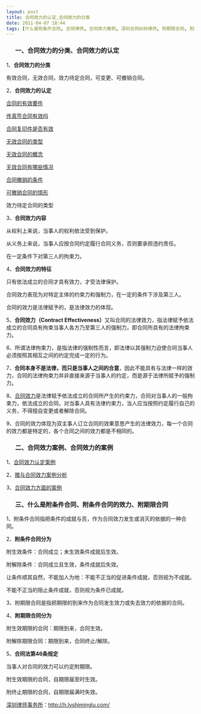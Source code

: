 ```yaml
---
layout: post
title: 合同效力的认定,合同效力的分类
date: 2011-04-07 18:44
tags: [什么是附条件合同, 合同律师, 合同效力案例, 深圳合同纠纷律师, 附期限合同, 附条件合同的效力]
---
```

<ol>
<h3>一、合同效力的分类、合同效力的认定</h3>
</ol>
1、<strong>合同效力的分类</strong>

有效合同，无效合同，效力待定合同，可变更、可撤销合同。

2、<strong>合同效力的认定</strong>

<a href="http://h.lvshiminglu.com/law/699.html" target="_blank">合同的有效要件</a>

<a href="http://h.lvshiminglu.com/law/700.html" target="_blank">传真签合同有效吗</a>

<a href="http://h.lvshiminglu.com/law/700.html" target="_blank">合同复印件是否有效</a>

<a href="http://h.lvshiminglu.com/law/691.html" target="_blank">无效合同的类型</a>

<a href="http://h.lvshiminglu.com/law/690.html" target="_blank">无效合同的概念</a>

<a href="http://h.lvshiminglu.com/law/689.html" target="_blank">无效合同有哪些情况</a>

<a href="http://h.lvshiminglu.com/law/687.html" target="_blank">合同撤销的条件</a>

<a href="http://h.lvshiminglu.com/law/688.html" target="_blank">可撤销合同的情形</a>

效力待定合同的类型

3、<strong>合同效力内容</strong>

从权利上来说，当事人的权利依法受到保护。

从义务上来说，当事人应按合同约定履行合同义务，否则要承担违约责任。

在一定条件下对第三人的拘束力。

4、<strong>合同效力的特征</strong>

只有依法成立的合同才具有效力，才受法律保护。

合同效力表现为对特定主体的约束力和强制力，在一定的条件下涉及第三人。

合同的效力是法律赋予的，是法律效力的体现。

5、<strong>合同效力（Contract Effectiveness）</strong>又叫合同的法律效力，指法律赋予依法成立的合同具有拘束当事人各方乃至第三人的强制力，即合同所具有的法律拘束力。

6、所谓法律拘束力，是指法律的强制性而言，即法律以其强制力迫使合同当事人必须按照其相互之间的约定完成一定的行为。

7、<strong>合同本身不是法律，而只是当事人之间的合意</strong>，因此不能具有与法律一样的效力，合同的法律拘束力并非直接来源于当事人的约定，而是源于法律所赋予的强制力。

8、<a href="http://h.lvshiminglu.com/law/703.html" target="_blank">合同效力</a>是法律赋予依法成立的合同所产生的约束力，合同对当事人的一般拘束力，依法成立的合同，对当事人具有法律约束力，当人应当按照约定履行自己的义务，不得擅自变更或者解除合同。

9、合同的效力体现为双主事人订立合同的效果意思产生的法律效力，每一个合同的效力都是特定的，各个合同之间的效力都是不相同的。
<ol>
<h3>二、合同效力案例、合同效力的案例</h3>
</ol>
1、<a href="http://www.fl365.com/gb/nhlaw/newmore.asp?id=2138&amp;lbdm=010402" target="_blank">合同效力认定案例</a>

2、<a href="http://www.110.com/zhuanti/zengyuhetongxiaoli/anli/" target="_blank">赠与合同效力案例分析</a>

3、<a href="http://www.lawtime.cn/info/hetong/xljf/2010091157302.html" target="_blank">合同效力方面的案例</a>
<ol>
<h3>三、什么是附条件合同、附条件合同的效力、附期限合同</h3>
</ol>
1、附条件合同指把条件的成就与否，作为合同效力发生或消灭的依据的一种合同。

2、<strong>附条件合同分为</strong>

附生效条件：合同成立；未生效条件成就后生效。

附解除条件：合同成立且生效，条件成就后失效。

让条件顺其自然，不能加人为地：不能不正当的促进条件成就，否则视为不成就。

不能不正当的阻止条件成就，否则视为条件已成就。

3、附期限合同是指把期限的到来作为合同发生效力或失去效力的依据的合同。

4、<strong>附期限合同分为</strong>

附生效期限的合同：期限到来，合同生效。

附解除期限合同：期限到来，合同终止/解除。

5、<strong>合同法第46条规定</strong>

当事人对合同的效力可以约定附期限。

附生效期限的合同，自期限届至时生效。

附终止期限的合同，自期限届满时失效。

<a href="http://h.lvshiminglu.com/">深圳律师事务所</a>：<a href="http://h.lvshiminglu.com/">http://h.lvshiminglu.com/</a>

